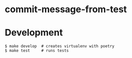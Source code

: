 # commit-message-from-test

# Development
```
$ make develop  # creates virtualenv with poetry
$ make test     # runs tests
```